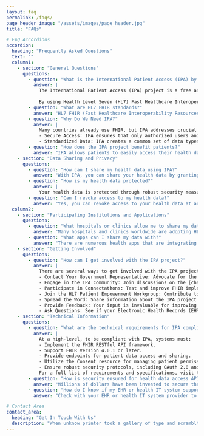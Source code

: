 ```yaml
---
layout: faq
permalink: /faqs/
page_header_image: "/assets/images/page_header.jpg"
title: "FAQs"

# FAQ Accordions
accordion:
  heading: "Frequently Asked Questions"
  text: ""
  column1:
    - section: "General Questions"
      questions:
        - question: "What is the International Patient Access (IPA) by HL7 FHIR project?"
          answer: |
            The International Patient Access (IPA) project is a free and open initiative aimed at empowering patients worldwide by enabling secure, selective sharing of their health data across different healthcare systems. 
            
            By using Health Level Seven (HL7) Fast Healthcare Interoperability Resources (FHIR) standards, IPA ensures that patients can control who accesses their health information while maintaining the highest levels of data protection and privacy.
        - question: "What are HL7 FHIR standards?"
          answer: "HL7 FHIR (Fast Healthcare Interoperability Resources) standards are a set of free and open guidelines developed by Health Level Seven International (HL7) to facilitate the exchange of healthcare information electronically. FHIR standards ensure that health data can be shared and understood across different systems and platforms, promoting interoperability and improved patient care."
        - question: "Why Do We Need IPA?"
          answer: | 
            Many countries already use FHIR, but IPA addresses crucial limitations:
            - Secure Access: IPA ensures that only authorized users and apps can access health information, protecting patient privacy.  It defines how apps get permission to access data using standard methods (like OAuth 2.0).
            - Standardized Data: IPA creates a common set of data types and formats.  This means medical apps can work consistently across different systems worldwide, simplifying development, improving interoperability and patient access.
        - question: "How does the IPA project benefit patients?"
          answer: "IPA allows patients to easily access their health data from various healthcare providers. With easy access, patients become more informed and engaged in their healthcare decisions. This can lead to better health outcomes as patients can track their conditions, understand their treatments, and communicate more effectively with their healthcare providers."
    - section: "Data Sharing and Privacy"
      questions:
        - question: "How can I share my health data using IPA?"
          answer: "With IPA, you can share your health data by granting access to specific health apps. This is done through consent management features within IPA-compliant systems, allowing you to control who sees your information and for what purposes."
        - question: "How is my health data protected?"
          answer: |
            Your health data is protected through robust security measures, including encryption, secure authentication, and compliance with data protection regulations such as the [General Data Protection Regulation](https://gdpr.eu/what-is-gdpr/){: target="_blank} (GDPR) and the [Health Insurance Portability and Accountability Act](https://www.cdc.gov/phlp/php/resources/health-insurance-portability-and-accountability-act-of-1996-hipaa.html){: target="_blank"} (HIPAA).
        - question: "Can I revoke access to my health data?"
          answer: "Yes, you can revoke access to your health data at any time, as patient-controlled consent is a key feature of our system. However, it's important to note that any data that was accessed prior to revocation will still be subject to the privacy policy of the app or health system that accessed the information. This means that you should review their policies to understand how your data will be handled after access is revoked."
  column2:
    - section: "Participating Institutions and Applications"
      questions:
        - question: "What hospitals or clinics allow me to share my data using IPA?"
          answer: "Many hospitals and clinics worldwide are adopting HL7 FHIR standards and participating in the IPA project. To find out if your local healthcare providers support IPA, check with them directly or visit our [official blog](https://blog.hl7.org/international-patient-access) for a list of participating institutions."
        - question: "What apps can I share my data with?"
          answer: "There are numerous health apps that are integrating with IPA to provide seamless data sharing capabilities. These range from personal health management tools to specialized medical applications. For a sample list of compatible apps, visit our [official blog](https://blog.hl7.org/international-patient-access)."
    - section: "Getting Involved"
      questions:
        - question: "How can I get involved with the IPA project?"
          answer: |
            There are several ways to get involved with the IPA project:
            - Contact Your Government Representative: Advocate for the adoption of IPA standards in national healthcare policies.
            - Engage in the IPA Community: Join discussions on the [chat.fhir.org](https://chat.fhir.org){: target="_blank"} chat server.
            - Participate in Connectathons: Test and improve FHIR implementations in collaborative events.
            - Join the HL7 Patient Empowerment Workgroup: Contribute to initiatives that enhance patient engagement and control over their health data.
            - Spread the Word: Share information about the IPA project with your network.
            - Provide Feedback: Your input is invaluable for improving IPA standards.
            - Ask Questions: See if your Electronic Health Records (EHR) vendor supports IPA.
    - section: "Technical Information"
      questions:
        - question: "What are the technical requirements for IPA compliance?"
          answer: |
            At a high-level, to be compliant with IPA, systems must:
            - Implement the FHIR RESTful API framework.
            - Support FHIR Version 4.0.1 or later.
            - Provide endpoints for patient data access and sharing.
            - Utilize the Consent resource for managing patient permissions.
            - Ensure robust security protocols, including OAuth 2.0 and SMART on FHIR.
            For a full list of requirements and specifications, visit the [International Patient Access API Specification](https://hl7.org/fhir/uv/ipa/){: target="_blank"}
        - question: "How is security ensured for health data access APIs?"
          answer: "Millions of dollars have been invested to secure the SMART App Launch mechanisms within the International Patient Access (IPA) framework. Some jurisdictions have confidently opted to forgo app certification, allowing developers to innovate confidently while ensuring patient data is protected. No matter what level of certification frameworks for apps you’ve built, this robust security empowers reliable, efficient health information management."
        - question: "How do I know if my EHR or health IT system supports IPA?"
          answer: "Check with your EHR or health IT system provider to confirm their support for HL7 FHIR IPA standards. You can also refer to our [official blog](https://blog.hl7.org/international-patient-access) for a list of compliant systems and providers."

# Contact Area
contact_area:
  heading: "Get In Touch With Us"
  description: "When unknow printer took a gallery of type and scramblted it to make a type specimen book"
---
```

